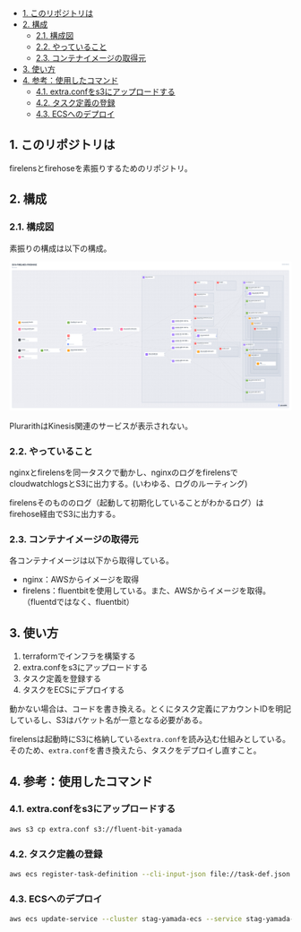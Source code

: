 - [1. このリポジトリは](#1-このリポジトリは)
- [2. 構成](#2-構成)
  - [2.1. 構成図](#21-構成図)
  - [2.2. やっていること](#22-やっていること)
  - [2.3. コンテナイメージの取得元](#23-コンテナイメージの取得元)
- [3. 使い方](#3-使い方)
- [4. 参考：使用したコマンド](#4-参考使用したコマンド)
  - [4.1. extra.confをs3にアップロードする](#41-extraconfをs3にアップロードする)
  - [4.2. タスク定義の登録](#42-タスク定義の登録)
  - [4.3. ECSへのデプロイ](#43-ecsへのデプロイ)


## 1. このリポジトリは

firelensとfirehoseを素振りするためのリポジトリ。

## 2. 構成

### 2.1. 構成図

素振りの構成は以下の構成。

![](figure/run_1616362_1722651979160.png)

PlurarithはKinesis関連のサービスが表示されない。

### 2.2. やっていること

nginxとfirelensを同一タスクで動かし、nginxのログをfirelensでcloudwatchlogsとS3に出力する。(いわゆる、ログのルーティング)

firelensそのもののログ（起動して初期化していることがわかるログ）はfirehose経由でS3に出力する。

### 2.3. コンテナイメージの取得元

各コンテナイメージは以下から取得している。

- nginx：AWSからイメージを取得
- firelens：fluentbitを使用している。また、AWSからイメージを取得。（fluentdではなく、fluentbit）

## 3. 使い方

1. terraformでインフラを構築する
2. extra.confをs3にアップロードする
3. タスク定義を登録する
4. タスクをECSにデプロイする

動かない場合は、コードを書き換える。とくにタスク定義にアカウントIDを明記しているし、S3はバケット名が一意となる必要がある。

firelensは起動時にS3に格納している```extra.conf```を読み込む仕組みとしている。そのため、```extra.conf```を書き換えたら、タスクをデプロイし直すこと。

## 4. 参考：使用したコマンド

### 4.1. extra.confをs3にアップロードする

```bash
aws s3 cp extra.conf s3://fluent-bit-yamada
```
### 4.2. タスク定義の登録

```bash
aws ecs register-task-definition --cli-input-json file://task-def.json
```

### 4.3. ECSへのデプロイ

```bash
aws ecs update-service --cluster stag-yamada-ecs --service stag-yamada-nginx-service --task-definition stag-yamada-nginx-def
```
